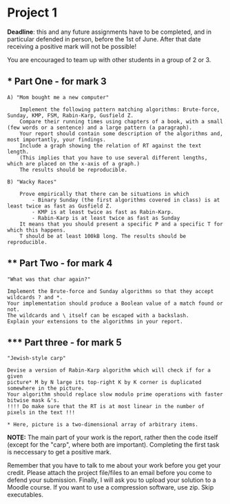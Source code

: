 # Project 1

<b>Deadline</b>: this and any future assignments have to be completed, and in particular defended in person, before the 1st of June. After that date receiving a positive mark will not be possible!

You are encouraged to team up with other students in a group of 2 or 3.

## \* Part One - for mark 3
	
	A) "Mom bought me a new computer"

        Implement the following pattern matching algorithms: Brute-force, Sunday, KMP, FSM, Rabin-Karp, Gusfield Z.
        Compare their running times using chapters of a book, with a small (few words or a sentence) and a large pattern (a paragraph).
        Your report should contain some description of the algorithms and, most importantly, your findings.
        Include a graph showing the relation of RT against the text length.
        (This implies that you have to use several different lengths, which are placed on the x-axis of a graph.)
        The results should be reproducible.

	B) "Wacky Races"

        Prove empirically that there can be situations in which
            - Binary Sunday (the first algorithms covered in class) is at least twice as fast as Gusfield Z.
            - KMP is at least twice as fast as Rabin-Karp.
            - Rabin-Karp is at least twice as fast as Sunday
        It means that you should present a specific P and a specific T for which this happens.
        T should be at least 100kB long. The results should be reproducible.

## ** Part Two - for mark 4

	"What was that char again?"

	Implement the Brute-force and Sunday algorithms so that they accept wildcards ? and *.
	Your implementation should produce a Boolean value of a match found or not.
	The wildcards and \ itself can be escaped with a backslash.
	Explain your extensions to the algorithms in your report.


## *** Part three - for mark 5

	"Jewish-style carp"

	Devise a version of Rabin-Karp algorithm which will check if for a given
	picture* M by N large its top-right K by K corner is duplicated somewhere in the picture.
	Your algorithm should replace slow modulo prime operations with faster bitwise mask &'s.
	!!!! Do make sure that the RT is at most linear in the number of pixels in the text !!!

	* Here, picture is a two-dimensional array of arbitrary items.



<b>NOTE:</b>
The main part of your work is the report, rather then the code itself (except for the "carp", where both are important).
Completing the first task is neccessary to get a positive mark.


Remember that you have to talk to me about your work before you get your credit.
Please attach the project file/files to an email before you come to defend your submission.
Finally, I will ask you to upload your solution to a Moodle course.
If you want to use a compression software, use zip. Skip executables.